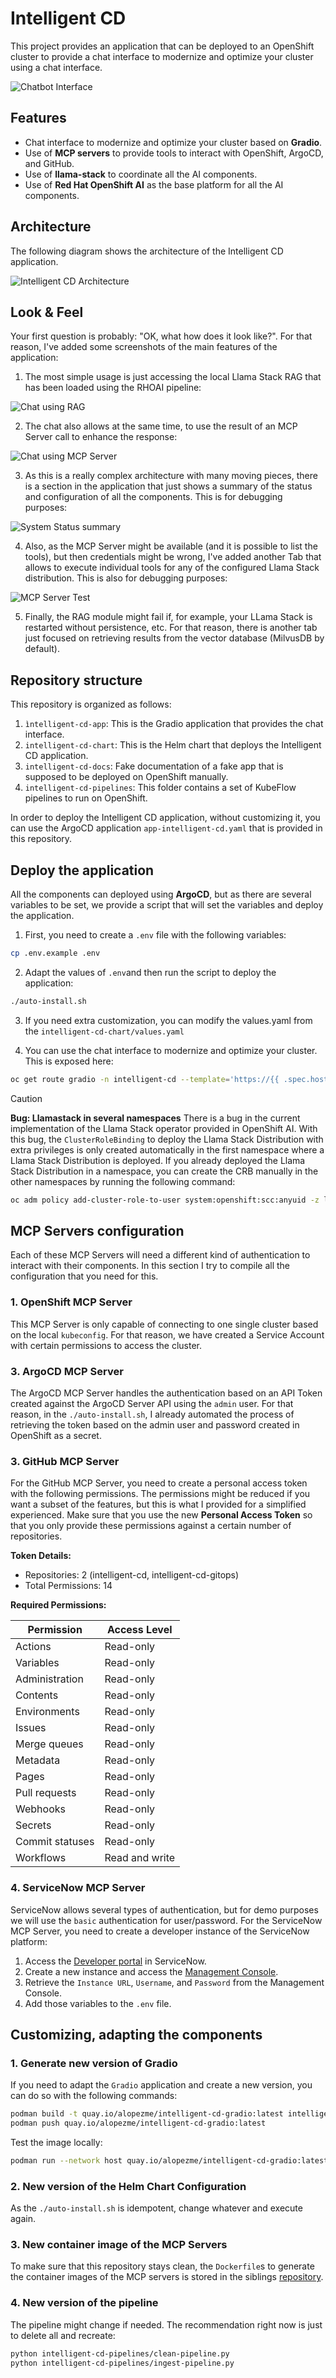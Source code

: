 # Intelligent CD

This project provides an application that can be deployed to an OpenShift cluster to provide a chat interface to modernize and optimize your cluster using a chat interface.

![Chatbot Interface](docs/images/chatbot.png)

## Features

- Chat interface to modernize and optimize your cluster based on **Gradio**.
- Use of **MCP servers** to provide tools to interact with OpenShift, ArgoCD, and GitHub.
- Use of **llama-stack** to coordinate all the AI components.
- Use of **Red Hat OpenShift AI** as the base platform for all the AI components.


## Architecture

The following diagram shows the architecture of the Intelligent CD application.

![Intelligent CD Architecture](docs/images/architecture.svg)


## Look & Feel

Your first question is probably: "OK, what how does it look like?". For that reason, I've added some screenshots of the main features of the application:

1. The most simple usage is just accessing the local Llama Stack RAG that has been loaded using the RHOAI pipeline:

![Chat using RAG](docs/images/chat-check-rag.png)

2. The chat also allows at the same time, to use the result of an MCP Server call to enhance the response:

![Chat using MCP Server](docs/images/chat-check-ocp.png)

3. As this is a really complex architecture with many moving pieces, there is a section in the application that just shows a summary of the status and configuration of all the components. This is for debugging purposes:

![System Status summary](docs/images/system-status.png)

4. Also, as the MCP Server might be available (and it is possible to list the tools), but then credentials might be wrong, I've added another Tab that allows to execute individual tools for any of the configured Llama Stack distribution. This is also for debugging purposes:

![MCP Server Test](docs/images/mcp-test-ocp.png)


5. Finally, the RAG module might fail if, for example, your LLama Stack is restarted without persistence, etc. For that reason, there is another tab just focused on retrieving results from the vector database (MilvusDB by default).

<!-- ![MCP RAG Test](docs/images/rag-test-docs.png) # TO DO -->


## Repository structure

This repository is organized as follows:

1. `ìntelligent-cd-app`: This is the Gradio application that provides the chat interface.
2. `intelligent-cd-chart`: This is the Helm chart that deploys the Intelligent CD application.
3. `intelligent-cd-docs`: Fake documentation of a fake app that is supposed to be deployed on OpenShift manually.
4. `intelligent-cd-pipelines`: This folder contains a set of KubeFlow pipelines to run on OpenShift.

In order to deploy the Intelligent CD application, without customizing it, you can use the ArgoCD application `app-intelligent-cd.yaml` that is provided in this repository.




## Deploy the application

All the components can deployed using **ArgoCD**, but as there are several variables to be set, we provide a script that will set the variables and deploy the application. 

1. First, you need to create a `.env` file with the following variables:

```bash
cp .env.example .env
```

2. Adapt the values of `.env`and then run the script to deploy the application:

```bash
./auto-install.sh
```

3. If you need extra customization, you can modify the values.yaml from the `intelligent-cd-chart/values.yaml`

4. You can use the chat interface to modernize and optimize your cluster. This is exposed here:

```bash
oc get route gradio -n intelligent-cd --template='https://{{ .spec.host }}/?__theme=light'
```

> [!CAUTION]
> **Bug: Llamastack in several namespaces**
> There is a bug in the current implementation of the Llama Stack operator provided in OpenShift AI. With this bug, the `ClusterRoleBinding` to deploy the Llama Stack Distribution with extra privileges is only created automatically in the first namespace where a Llama Stack Distribution is deployed.
> If you already deployed the Llama Stack Distribution in a namespace, you can create the CRB manually in the other namespaces by running the following command:
> ```bash
> oc adm policy add-cluster-role-to-user system:openshift:scc:anyuid -z llama-stack-sa --rolebinding-name llama-stack-crb-$NAMESPACE -n $NAMESPACE
> ```


## MCP Servers configuration


Each of these MCP Servers will need a different kind of authentication to interact with their components. In this section I try to compile all the configuration that you need for this.



### 1. OpenShift MCP Server

This MCP Server is only capable of connecting to one single cluster based on the local `kubeconfig`. For that reason, we have created a Service Account with certain permissions to access the cluster.


### 3. ArgoCD MCP Server

The ArgoCD MCP Server handles the authentication based on an API Token created against the ArgoCD Server API using the `admin` user. For that reason, in the `./auto-install.sh`, I already automated the process of retrieving the token based on the admin user and password created in OpenShift as a secret.



### 3. GitHub MCP Server

For the GitHub MCP Server, you need to create a personal access token with the following permissions. The permissions might be reduced if you want a subset of the features, but this is what I provided for a simplified experienced. Make sure that you use the new **Personal Access Token** so that you only provide these permissions against a certain number of repositories. 

**Token Details:**
- Repositories: 2 (intelligent-cd, intelligent-cd-gitops)
- Total Permissions: 14

**Required Permissions:**

| Permission | Access Level |
|------------|--------------|
| Actions | Read-only |
| Variables | Read-only |
| Administration | Read-only |
| Contents | Read-only |
| Environments | Read-only |
| Issues | Read-only |
| Merge queues | Read-only |
| Metadata | Read-only |
| Pages | Read-only |
| Pull requests | Read-only |
| Webhooks | Read-only |
| Secrets | Read-only |
| Commit statuses | Read-only |
| Workflows | Read and write |



### 4. ServiceNow MCP Server

ServiceNow allows several types of authentication, but for demo purposes we will use the `basic` authentication for user/password. For the ServiceNow MCP Server, you need to create a developer instance of the ServiceNow platform:

1. Access the [Developer portal](https://developer.servicenow.com) in ServiceNow.
2. Create a new instance and access the [Management Console](https://developer.servicenow.com/dev.do#!/manage-instance).
3. Retrieve the `Instance URL`, `Username`, and `Password` from the Management Console.
4. Add those variables to the `.env` file.





## Customizing, adapting the components

### 1. Generate new version of Gradio


If you need to adapt the `Gradio` application and create a new version, you can do so with the following commands:

```bash
podman build -t quay.io/alopezme/intelligent-cd-gradio:latest intelligent-cd-app
podman push quay.io/alopezme/intelligent-cd-gradio:latest
```

Test the image locally:

```bash
podman run --network host quay.io/alopezme/intelligent-cd-gradio:latest
```


### 2. New version of the Helm Chart Configuration

As the `./auto-install.sh` is idempotent, change whatever and execute again.


### 3. New container image of the MCP Servers

To make sure that this repository stays clean, the `Dockerfile`s to generate the container images of the MCP servers is stored in the siblings [repository](https://github.com/alvarolop/mcp-playground).


### 4. New version of the pipeline

The pipeline might change if needed. The recommendation right now is just to delete all and recreate:

```bash
python intelligent-cd-pipelines/clean-pipeline.py
python intelligent-cd-pipelines/ingest-pipeline.py
```